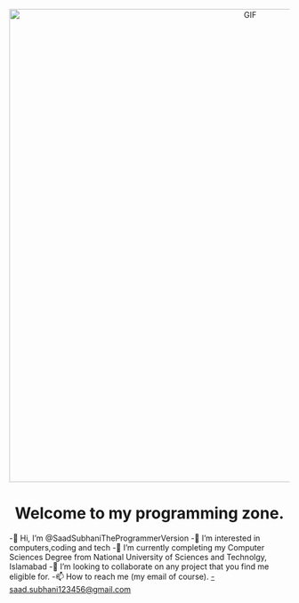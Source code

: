 <!-- ![GIF](https://miro.medium.com/v2/resize:fit:1400/1*1ojV4epPGRxhZE26dVI4pQ.gif) -->
 
<p align="center">
  <img src="https://miro.medium.com/v2/resize:fit:1400/1*1ojV4epPGRxhZE26dVI4pQ.gif" alt="GIF" width="850px" height="auto"/>
</p>

<div align="center">
<h1>Welcome to my programming zone.</h1>
</div>

-👋 Hi, I’m @SaadSubhaniTheProgrammerVersion
-👀 I’m interested in computers,coding and tech
-🌱 I’m currently completing my Computer Sciences Degree from National University of Sciences and Technolgy, Islamabad
-💞️ I’m looking to collaborate on any project that you find me eligible for.
-📫 How to reach me (my email of course).
-saad.subhani123456@gmail.com
 






<!---
SaadSubhaniTheProgrammerVersion/SaadSubhaniTheProgrammerVersion is a ✨ special ✨ repository because its `README.md` (this file) appears on your GitHub profile.
You can click the Preview link to take a look at your changes.
--->
